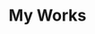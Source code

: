 ---
title: "My Works"
watermark: "Work"
description: "Lorem ipsum dolor sit amet, consectetuer adipiscing elit, sed diam nonummy nibh euismod tincidunt ut laoreet dolore magna aliquam erat volutpat."
layout: "works"
weight: 5
prev_page: "resume/"
next_page: "testimonial/"

portfolio:
- name : "Project Name"
  image : "img/works/1.jpg"
  categories : ["Photoshop", "Illustrator"]
  content : "This is project description"
  
- name : "Project Name"
  image : "img/works/2.jpg"
  categories : ["Illustrator"]
  content : "This is project description"
  
- name : "Project Name"
  image : "img/works/3.jpg"
  categories : ["Indesign", "Photoshop"]
  content : "This is project description"
  
- name : "Project Name"
  image : "img/works/4.jpg"
  categories : ["Artworks", "Illustrator"]
  content : "This is project description"
  
- name : "Project Name"
  image : "img/works/5.jpg"
  categories : ["Photoshop"]
  content : "This is project description"
  
---